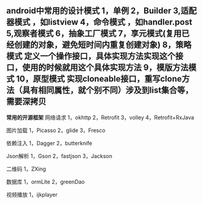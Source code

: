 android中常用的设计模式
1，单例
2，Builder
3,适配器模式 ，如listview
4，命令模式 ，如handler.post
5,观察者模式
6，抽象工厂模式
7，享元模式(复用已经创建的对象，避免短时间内重复创建对象)
8，策略模式  定义一个操作接口，具体实现方法实现这个接口，使用的时候就用这个具体实现方法
9，模版方法模式
10，原型模式 实现cloneable接口，重写clone方法（具有相同属性，就个别不同）涉及到list集合等，需要深拷贝
-----------------------
**常用的开源框架**
网络请求
1，okhttp
2，Retrofit 
3，volley
4，Retrofit+RxJava

图片加载
1，Picasso
2，glide
3，Fresco

依赖注入
1，Dagger
2，butterknife


Json解析
1，Gson
2，fastjson
3，Jackson

二维码
1，ZXing

数据库
1，ormLite
2，greenDao

视频播放
1，ijkplayer


